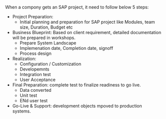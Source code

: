 When a compony gets an SAP project, it need to follow below 5 steps:
- Project Preparation:
  - Initial planning and preparation for SAP project like Modules, team size, Duration, Budget etc
- Business Blueprint: Based on client requirement, detailed documentation will be prepared in workshops. 
  - Prepare System Landscape
  - Implemenation date, Completion date, signoff
  - Process design
- Realization:
  - Configuration / Customization
  - Developemnts
  - Integration test
  - User Acceptance  
- Final Preparation: complete test to finalize readiness to go live.
  - Data converted 
  - Unit test
  - ENd user test
- Go-Live & Support: development objects mpoved to production systems.

